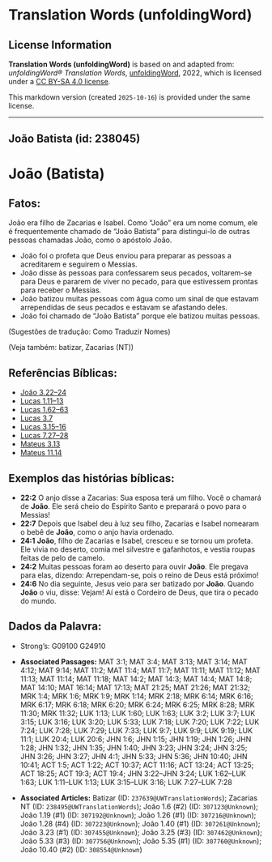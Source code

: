 # Translation Words (unfoldingWord)

## License Information

**Translation Words (unfoldingWord)** is based on and adapted from: _unfoldingWord® Translation Words_, [unfoldingWord](https://unfoldingword.org/utw), 2022, which is licensed under a [CC BY-SA 4.0 license](https://creativecommons.org/licenses/by-sa/4.0/legalcode.en).

This markdown version (created `2025-10-16`) is provided under the same license.



--------------------------------

## João Batista (id: 238045)

João (Batista)
==============

Fatos:
------

João era filho de Zacarias e Isabel. Como “João” era um nome comum, ele é frequentemente chamado de “João Batista” para distingui\-lo de outras pessoas chamadas João, como o apóstolo João.

* João foi o profeta que Deus enviou para preparar as pessoas a acreditarem e seguirem o Messias.
* João disse às pessoas para confessarem seus pecados, voltarem\-se para Deus e pararem de viver no pecado, para que estivessem prontas para receber o Messias.
* João batizou muitas pessoas com água como um sinal de que estavam arrependidas de seus pecados e estavam se afastando deles.
* João foi chamado de “João Batista” porque ele batizou muitas pessoas.

(Sugestões de tradução: Como Traduzir Nomes)

(Veja também: batizar, Zacarias (NT))

Referências Bíblicas:
---------------------

* [João 3\.22–24](https://ref.ly/John3:22-John3:24)
* [Lucas 1\.11–13](https://ref.ly/Luke1:11-Luke1:13)
* [Lucas 1\.62–63](https://ref.ly/Luke1:62-Luke1:63)
* [Lucas 3\.7](https://ref.ly/Luke3:7)
* [Lucas 3\.15–16](https://ref.ly/Luke3:15-Luke3:16)
* [Lucas 7\.27–28](https://ref.ly/Luke7:27-Luke7:28)
* [Mateus 3\.13](https://ref.ly/Matt3:13)
* [Mateus 11\.14](https://ref.ly/Matt11:14)

Exemplos das histórias bíblicas:
--------------------------------

* **22:2** O anjo disse a Zacarias: Sua esposa terá um filho. Você o chamará de **João**. Ele será cheio do Espírito Santo e preparará o povo para o Messias!
* **22:7** Depois que Isabel deu à luz seu filho, Zacarias e Isabel nomearam o bebê de **João**, como o anjo havia ordenado.
* **24:1** **João**, filho de Zacarias e Isabel, cresceu e se tornou um profeta. Ele vivia no deserto, comia mel silvestre e gafanhotos, e vestia roupas feitas de pelo de camelo.
* **24:2** Muitas pessoas foram ao deserto para ouvir **João**. Ele pregava para elas, dizendo: Arrependam\-se, pois o reino de Deus está próximo!
* **24:6** No dia seguinte, Jesus veio para ser batizado por **João**. Quando **João** o viu, disse: Vejam! Aí está o Cordeiro de Deus, que tira o pecado do mundo.

Dados da Palavra:
-----------------

* Strong’s: G09100 G24910

* **Associated Passages:** MAT 3:1; MAT 3:4; MAT 3:13; MAT 3:14; MAT 4:12; MAT 9:14; MAT 11:2; MAT 11:4; MAT 11:7; MAT 11:11; MAT 11:12; MAT 11:13; MAT 11:14; MAT 11:18; MAT 14:2; MAT 14:3; MAT 14:4; MAT 14:8; MAT 14:10; MAT 16:14; MAT 17:13; MAT 21:25; MAT 21:26; MAT 21:32; MRK 1:4; MRK 1:6; MRK 1:9; MRK 1:14; MRK 2:18; MRK 6:14; MRK 6:16; MRK 6:17; MRK 6:18; MRK 6:20; MRK 6:24; MRK 6:25; MRK 8:28; MRK 11:30; MRK 11:32; LUK 1:13; LUK 1:60; LUK 1:63; LUK 3:2; LUK 3:7; LUK 3:15; LUK 3:16; LUK 3:20; LUK 5:33; LUK 7:18; LUK 7:20; LUK 7:22; LUK 7:24; LUK 7:28; LUK 7:29; LUK 7:33; LUK 9:7; LUK 9:9; LUK 9:19; LUK 11:1; LUK 20:4; LUK 20:6; JHN 1:6; JHN 1:15; JHN 1:19; JHN 1:26; JHN 1:28; JHN 1:32; JHN 1:35; JHN 1:40; JHN 3:23; JHN 3:24; JHN 3:25; JHN 3:26; JHN 3:27; JHN 4:1; JHN 5:33; JHN 5:36; JHN 10:40; JHN 10:41; ACT 1:5; ACT 1:22; ACT 10:37; ACT 11:16; ACT 13:24; ACT 13:25; ACT 18:25; ACT 19:3; ACT 19:4; JHN 3:22–JHN 3:24; LUK 1:62–LUK 1:63; LUK 1:11–LUK 1:13; LUK 3:15–LUK 3:16; LUK 7:27–LUK 7:28
* **Associated Articles:** Batizar (ID: `237639@UWTranslationWords`); Zacarias NT (ID: `238495@UWTranslationWords`); João 1.6 (#2) (ID: `307123@Unknown`); João 1.19 (#1) (ID: `307192@Unknown`); João 1.26 (#1) (ID: `307216@Unknown`); João 1.28 (#4) (ID: `307223@Unknown`); João 1.40 (#1) (ID: `307261@Unknown`); João 3.23 (#1) (ID: `307455@Unknown`); João 3.25 (#3) (ID: `307462@Unknown`); João 5.33 (#3) (ID: `307756@Unknown`); João 5.35 (#1) (ID: `307760@Unknown`); João 10.40 (#2) (ID: `308554@Unknown`)

